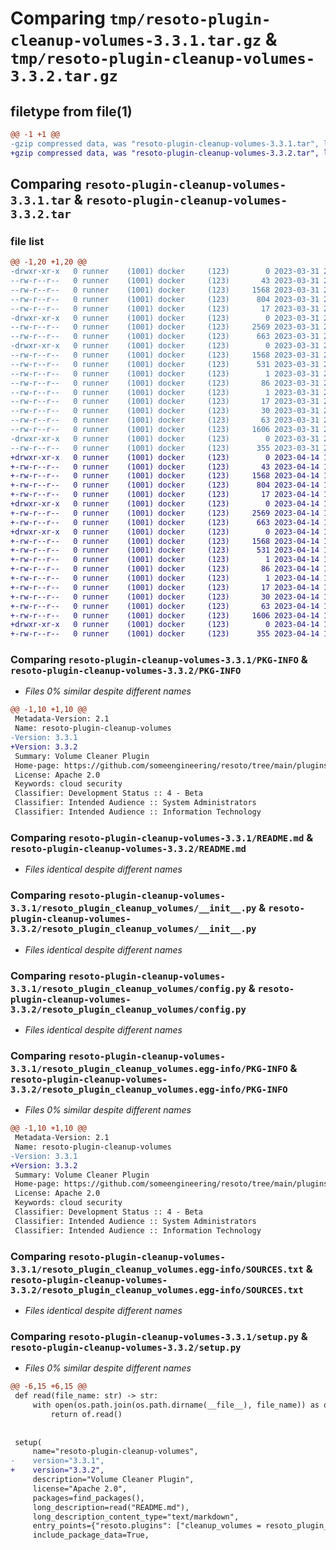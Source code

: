 # Comparing `tmp/resoto-plugin-cleanup-volumes-3.3.1.tar.gz` & `tmp/resoto-plugin-cleanup-volumes-3.3.2.tar.gz`

## filetype from file(1)

```diff
@@ -1 +1 @@
-gzip compressed data, was "resoto-plugin-cleanup-volumes-3.3.1.tar", last modified: Fri Mar 31 23:52:55 2023, max compression
+gzip compressed data, was "resoto-plugin-cleanup-volumes-3.3.2.tar", last modified: Fri Apr 14 16:12:21 2023, max compression
```

## Comparing `resoto-plugin-cleanup-volumes-3.3.1.tar` & `resoto-plugin-cleanup-volumes-3.3.2.tar`

### file list

```diff
@@ -1,20 +1,20 @@
-drwxr-xr-x   0 runner    (1001) docker     (123)        0 2023-03-31 23:52:55.982403 resoto-plugin-cleanup-volumes-3.3.1/
--rw-r--r--   0 runner    (1001) docker     (123)       43 2023-03-31 23:51:15.000000 resoto-plugin-cleanup-volumes-3.3.1/MANIFEST.in
--rw-r--r--   0 runner    (1001) docker     (123)     1568 2023-03-31 23:52:55.982403 resoto-plugin-cleanup-volumes-3.3.1/PKG-INFO
--rw-r--r--   0 runner    (1001) docker     (123)      804 2023-03-31 23:51:15.000000 resoto-plugin-cleanup-volumes-3.3.1/README.md
--rw-r--r--   0 runner    (1001) docker     (123)       17 2023-03-31 23:51:15.000000 resoto-plugin-cleanup-volumes-3.3.1/requirements.txt
-drwxr-xr-x   0 runner    (1001) docker     (123)        0 2023-03-31 23:52:55.982403 resoto-plugin-cleanup-volumes-3.3.1/resoto_plugin_cleanup_volumes/
--rw-r--r--   0 runner    (1001) docker     (123)     2569 2023-03-31 23:51:15.000000 resoto-plugin-cleanup-volumes-3.3.1/resoto_plugin_cleanup_volumes/__init__.py
--rw-r--r--   0 runner    (1001) docker     (123)      663 2023-03-31 23:51:15.000000 resoto-plugin-cleanup-volumes-3.3.1/resoto_plugin_cleanup_volumes/config.py
-drwxr-xr-x   0 runner    (1001) docker     (123)        0 2023-03-31 23:52:55.982403 resoto-plugin-cleanup-volumes-3.3.1/resoto_plugin_cleanup_volumes.egg-info/
--rw-r--r--   0 runner    (1001) docker     (123)     1568 2023-03-31 23:52:55.000000 resoto-plugin-cleanup-volumes-3.3.1/resoto_plugin_cleanup_volumes.egg-info/PKG-INFO
--rw-r--r--   0 runner    (1001) docker     (123)      531 2023-03-31 23:52:55.000000 resoto-plugin-cleanup-volumes-3.3.1/resoto_plugin_cleanup_volumes.egg-info/SOURCES.txt
--rw-r--r--   0 runner    (1001) docker     (123)        1 2023-03-31 23:52:55.000000 resoto-plugin-cleanup-volumes-3.3.1/resoto_plugin_cleanup_volumes.egg-info/dependency_links.txt
--rw-r--r--   0 runner    (1001) docker     (123)       86 2023-03-31 23:52:55.000000 resoto-plugin-cleanup-volumes-3.3.1/resoto_plugin_cleanup_volumes.egg-info/entry_points.txt
--rw-r--r--   0 runner    (1001) docker     (123)        1 2023-03-31 23:52:55.000000 resoto-plugin-cleanup-volumes-3.3.1/resoto_plugin_cleanup_volumes.egg-info/not-zip-safe
--rw-r--r--   0 runner    (1001) docker     (123)       17 2023-03-31 23:52:55.000000 resoto-plugin-cleanup-volumes-3.3.1/resoto_plugin_cleanup_volumes.egg-info/requires.txt
--rw-r--r--   0 runner    (1001) docker     (123)       30 2023-03-31 23:52:55.000000 resoto-plugin-cleanup-volumes-3.3.1/resoto_plugin_cleanup_volumes.egg-info/top_level.txt
--rw-r--r--   0 runner    (1001) docker     (123)       63 2023-03-31 23:52:55.982403 resoto-plugin-cleanup-volumes-3.3.1/setup.cfg
--rw-r--r--   0 runner    (1001) docker     (123)     1606 2023-03-31 23:51:15.000000 resoto-plugin-cleanup-volumes-3.3.1/setup.py
-drwxr-xr-x   0 runner    (1001) docker     (123)        0 2023-03-31 23:52:55.982403 resoto-plugin-cleanup-volumes-3.3.1/test/
--rw-r--r--   0 runner    (1001) docker     (123)      355 2023-03-31 23:51:15.000000 resoto-plugin-cleanup-volumes-3.3.1/test/test_config.py
+drwxr-xr-x   0 runner    (1001) docker     (123)        0 2023-04-14 16:12:21.526658 resoto-plugin-cleanup-volumes-3.3.2/
+-rw-r--r--   0 runner    (1001) docker     (123)       43 2023-04-14 16:10:40.000000 resoto-plugin-cleanup-volumes-3.3.2/MANIFEST.in
+-rw-r--r--   0 runner    (1001) docker     (123)     1568 2023-04-14 16:12:21.526658 resoto-plugin-cleanup-volumes-3.3.2/PKG-INFO
+-rw-r--r--   0 runner    (1001) docker     (123)      804 2023-04-14 16:10:40.000000 resoto-plugin-cleanup-volumes-3.3.2/README.md
+-rw-r--r--   0 runner    (1001) docker     (123)       17 2023-04-14 16:10:40.000000 resoto-plugin-cleanup-volumes-3.3.2/requirements.txt
+drwxr-xr-x   0 runner    (1001) docker     (123)        0 2023-04-14 16:12:21.522658 resoto-plugin-cleanup-volumes-3.3.2/resoto_plugin_cleanup_volumes/
+-rw-r--r--   0 runner    (1001) docker     (123)     2569 2023-04-14 16:10:40.000000 resoto-plugin-cleanup-volumes-3.3.2/resoto_plugin_cleanup_volumes/__init__.py
+-rw-r--r--   0 runner    (1001) docker     (123)      663 2023-04-14 16:10:40.000000 resoto-plugin-cleanup-volumes-3.3.2/resoto_plugin_cleanup_volumes/config.py
+drwxr-xr-x   0 runner    (1001) docker     (123)        0 2023-04-14 16:12:21.526658 resoto-plugin-cleanup-volumes-3.3.2/resoto_plugin_cleanup_volumes.egg-info/
+-rw-r--r--   0 runner    (1001) docker     (123)     1568 2023-04-14 16:12:21.000000 resoto-plugin-cleanup-volumes-3.3.2/resoto_plugin_cleanup_volumes.egg-info/PKG-INFO
+-rw-r--r--   0 runner    (1001) docker     (123)      531 2023-04-14 16:12:21.000000 resoto-plugin-cleanup-volumes-3.3.2/resoto_plugin_cleanup_volumes.egg-info/SOURCES.txt
+-rw-r--r--   0 runner    (1001) docker     (123)        1 2023-04-14 16:12:21.000000 resoto-plugin-cleanup-volumes-3.3.2/resoto_plugin_cleanup_volumes.egg-info/dependency_links.txt
+-rw-r--r--   0 runner    (1001) docker     (123)       86 2023-04-14 16:12:21.000000 resoto-plugin-cleanup-volumes-3.3.2/resoto_plugin_cleanup_volumes.egg-info/entry_points.txt
+-rw-r--r--   0 runner    (1001) docker     (123)        1 2023-04-14 16:12:21.000000 resoto-plugin-cleanup-volumes-3.3.2/resoto_plugin_cleanup_volumes.egg-info/not-zip-safe
+-rw-r--r--   0 runner    (1001) docker     (123)       17 2023-04-14 16:12:21.000000 resoto-plugin-cleanup-volumes-3.3.2/resoto_plugin_cleanup_volumes.egg-info/requires.txt
+-rw-r--r--   0 runner    (1001) docker     (123)       30 2023-04-14 16:12:21.000000 resoto-plugin-cleanup-volumes-3.3.2/resoto_plugin_cleanup_volumes.egg-info/top_level.txt
+-rw-r--r--   0 runner    (1001) docker     (123)       63 2023-04-14 16:12:21.526658 resoto-plugin-cleanup-volumes-3.3.2/setup.cfg
+-rw-r--r--   0 runner    (1001) docker     (123)     1606 2023-04-14 16:10:40.000000 resoto-plugin-cleanup-volumes-3.3.2/setup.py
+drwxr-xr-x   0 runner    (1001) docker     (123)        0 2023-04-14 16:12:21.526658 resoto-plugin-cleanup-volumes-3.3.2/test/
+-rw-r--r--   0 runner    (1001) docker     (123)      355 2023-04-14 16:10:40.000000 resoto-plugin-cleanup-volumes-3.3.2/test/test_config.py
```

### Comparing `resoto-plugin-cleanup-volumes-3.3.1/PKG-INFO` & `resoto-plugin-cleanup-volumes-3.3.2/PKG-INFO`

 * *Files 0% similar despite different names*

```diff
@@ -1,10 +1,10 @@
 Metadata-Version: 2.1
 Name: resoto-plugin-cleanup-volumes
-Version: 3.3.1
+Version: 3.3.2
 Summary: Volume Cleaner Plugin
 Home-page: https://github.com/someengineering/resoto/tree/main/plugins/cleanup_volumes
 License: Apache 2.0
 Keywords: cloud security
 Classifier: Development Status :: 4 - Beta
 Classifier: Intended Audience :: System Administrators
 Classifier: Intended Audience :: Information Technology
```

### Comparing `resoto-plugin-cleanup-volumes-3.3.1/README.md` & `resoto-plugin-cleanup-volumes-3.3.2/README.md`

 * *Files identical despite different names*

### Comparing `resoto-plugin-cleanup-volumes-3.3.1/resoto_plugin_cleanup_volumes/__init__.py` & `resoto-plugin-cleanup-volumes-3.3.2/resoto_plugin_cleanup_volumes/__init__.py`

 * *Files identical despite different names*

### Comparing `resoto-plugin-cleanup-volumes-3.3.1/resoto_plugin_cleanup_volumes/config.py` & `resoto-plugin-cleanup-volumes-3.3.2/resoto_plugin_cleanup_volumes/config.py`

 * *Files identical despite different names*

### Comparing `resoto-plugin-cleanup-volumes-3.3.1/resoto_plugin_cleanup_volumes.egg-info/PKG-INFO` & `resoto-plugin-cleanup-volumes-3.3.2/resoto_plugin_cleanup_volumes.egg-info/PKG-INFO`

 * *Files 0% similar despite different names*

```diff
@@ -1,10 +1,10 @@
 Metadata-Version: 2.1
 Name: resoto-plugin-cleanup-volumes
-Version: 3.3.1
+Version: 3.3.2
 Summary: Volume Cleaner Plugin
 Home-page: https://github.com/someengineering/resoto/tree/main/plugins/cleanup_volumes
 License: Apache 2.0
 Keywords: cloud security
 Classifier: Development Status :: 4 - Beta
 Classifier: Intended Audience :: System Administrators
 Classifier: Intended Audience :: Information Technology
```

### Comparing `resoto-plugin-cleanup-volumes-3.3.1/resoto_plugin_cleanup_volumes.egg-info/SOURCES.txt` & `resoto-plugin-cleanup-volumes-3.3.2/resoto_plugin_cleanup_volumes.egg-info/SOURCES.txt`

 * *Files identical despite different names*

### Comparing `resoto-plugin-cleanup-volumes-3.3.1/setup.py` & `resoto-plugin-cleanup-volumes-3.3.2/setup.py`

 * *Files 0% similar despite different names*

```diff
@@ -6,15 +6,15 @@
 def read(file_name: str) -> str:
     with open(os.path.join(os.path.dirname(__file__), file_name)) as of:
         return of.read()
 
 
 setup(
     name="resoto-plugin-cleanup-volumes",
-    version="3.3.1",
+    version="3.3.2",
     description="Volume Cleaner Plugin",
     license="Apache 2.0",
     packages=find_packages(),
     long_description=read("README.md"),
     long_description_content_type="text/markdown",
     entry_points={"resoto.plugins": ["cleanup_volumes = resoto_plugin_cleanup_volumes:CleanupVolumesPlugin"]},
     include_package_data=True,
```

